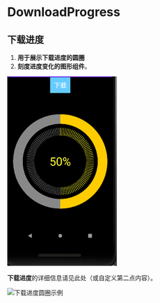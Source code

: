 # DownloadProgress
## 下载进度
1. **用于展示下载进度的圆圈**
2. **刻度进度变化的图形组件**。

<a href="./a.png" target="_blank"><img src="./a.png" alt="下载进度圆圈及刻度进度示例" style="width: 50%;"></a>

**下载进度**的详细信息请见此处（或自定义第二点内容）。

![下载进度圆圈示例](./images/a.png)